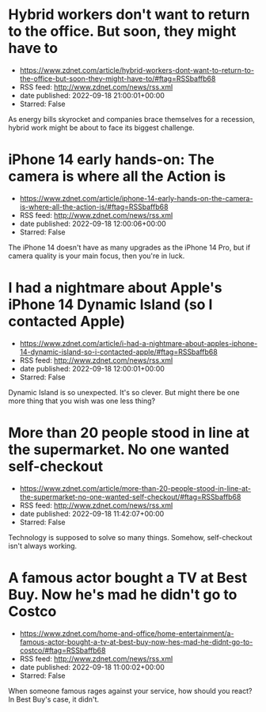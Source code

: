 # Hybrid workers don't want to return to the office. But soon, they might have to
 - https://www.zdnet.com/article/hybrid-workers-dont-want-to-return-to-the-office-but-soon-they-might-have-to/#ftag=RSSbaffb68
 - RSS feed: http://www.zdnet.com/news/rss.xml
 - date published: 2022-09-18 21:00:01+00:00
 - Starred: False

As energy bills skyrocket and companies brace themselves for a recession, hybrid work might be about to face its biggest challenge.

# iPhone 14 early hands-on: The camera is where all the Action is
 - https://www.zdnet.com/article/iphone-14-early-hands-on-the-camera-is-where-all-the-action-is/#ftag=RSSbaffb68
 - RSS feed: http://www.zdnet.com/news/rss.xml
 - date published: 2022-09-18 12:00:06+00:00
 - Starred: False

The iPhone 14 doesn't have as many upgrades as the iPhone 14 Pro, but if camera quality is your main focus, then you're in luck.

# I had a nightmare about Apple's iPhone 14 Dynamic Island (so I contacted Apple)
 - https://www.zdnet.com/article/i-had-a-nightmare-about-apples-iphone-14-dynamic-island-so-i-contacted-apple/#ftag=RSSbaffb68
 - RSS feed: http://www.zdnet.com/news/rss.xml
 - date published: 2022-09-18 12:00:01+00:00
 - Starred: False

Dynamic Island is so unexpected. It's so clever. But might there be one more thing that you wish was one less thing?

# More than 20 people stood in line at the supermarket. No one wanted self-checkout
 - https://www.zdnet.com/article/more-than-20-people-stood-in-line-at-the-supermarket-no-one-wanted-self-checkout/#ftag=RSSbaffb68
 - RSS feed: http://www.zdnet.com/news/rss.xml
 - date published: 2022-09-18 11:42:07+00:00
 - Starred: False

Technology is supposed to solve so many things. Somehow, self-checkout isn't always working.

# A famous actor bought a TV at Best Buy. Now he's mad he didn't go to Costco
 - https://www.zdnet.com/home-and-office/home-entertainment/a-famous-actor-bought-a-tv-at-best-buy-now-hes-mad-he-didnt-go-to-costco/#ftag=RSSbaffb68
 - RSS feed: http://www.zdnet.com/news/rss.xml
 - date published: 2022-09-18 11:00:02+00:00
 - Starred: False

When someone famous rages against your service, how should you react? In Best Buy's case, it didn't.
